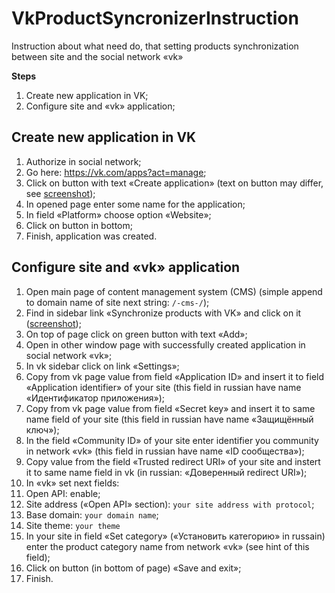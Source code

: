 # VkProductSyncronizerInstruction
Instruction about what need do, that setting products synchronization between site and the social network «vk»

**Steps**
1. Create new application in VK;
1. Configure site and «vk» application;


## Create new application in VK
1. Authorize in social network;
1. Go here: https://vk.com/apps?act=manage;
1. Click on button with text «Create application» (text on button may differ, see [screenshot](screenshots/create-app-button.png));
1. In opened page enter some name for the application;
1. In field «Platform» choose option «Website»;
1. Click on button in bottom;
1. Finish, application was created.

## Configure site and «vk» application
1. Open main page of content management system (CMS) (simple append to domain name of site next string: `/-cms-/`);
1. Find in sidebar link «Synchronize products with VK» and click on it ([screenshot](screenshots/sync-products-button.png));
1. On top of page click on green button with text «Add»;
1. Open in other window page with successfully created application in social network «vk»;
1. In vk sidebar click on link «Settings»;
1. Copy from vk page value from field «Application ID» and insert it to field «Application identifier» of your site (this field in russian have name «Идентификатор приложения»);
1. Copy from vk page value from field «Secret key» and insert it to same name field of your site (this field in russian have name «Защищённый ключ»);
1. In the field «Community ID» of your site enter identifier you community in network «vk» (this field in russian have name «ID сообщества»);
1. Copy value from the field «Trusted redirect URI» of your site and instert it to same name field in vk (in russian: «Доверенный redirect URI»);
1. In «vk» set next fields:
1. Open API: enable;
  1. Site address («Open API» section): `your site address with protocol`;
  1. Base domain: `your domain name`;
  1. Site theme: `your theme`
1. In your site in field «Set category» («Установить категорию» in russain) enter the product category name from network «vk» (see hint of this field);
1. Click on button (in bottom of page) «Save and exit»;
1. Finish.
